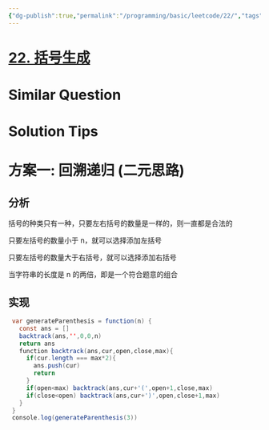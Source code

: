 ```yaml
---
{"dg-publish":true,"permalink":"/programming/basic/leetcode/22/","tags":["leetcode/recursive","leetcode/solved"]}
---
```



# [22. 括号生成](https://leetcode.cn/problems/generate-parentheses/)

# Similar Question

# Solution Tips

# 方案一: 回溯递归 (二元思路)

## 分析

括号的种类只有一种，只要左右括号的数量是一样的，则一直都是合法的

只要左括号的数量小于 n，就可以选择添加左括号

只要左括号的数量大于右括号，就可以选择添加右括号

当字符串的长度是 n 的两倍，即是一个符合题意的组合

## 实现

 ```java
  var generateParenthesis = function(n) {
    const ans = []
    backtrack(ans,'',0,0,n)
    return ans
    function backtrack(ans,cur,open,close,max){
      if(cur.length === max*2){
        ans.push(cur)
        return
      }
      if(open<max) backtrack(ans,cur+'(',open+1,close,max)
      if(close<open) backtrack(ans,cur+')',open,close+1,max)
    }
  }
  console.log(generateParenthesis(3))
```
